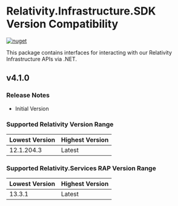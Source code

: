 # Relativity.Infrastructure.SDK Version Compatibility

[![nuget](https://img.shields.io/nuget/v/Relativity.Infrastructure.SDK.svg)](https://www.nuget.org/packages/Relativity.Infrastructure.SDK)

This package contains interfaces for interacting with our Relativity Infrastructure APIs via .NET.

## v4.1.0

### Release Notes

- Initial Version

### Supported Relativity Version Range

Lowest Version | Highest Version
--- | ---
12.1.204.3 | Latest

### Supported Relativity.Services RAP Version Range

Lowest Version | Highest Version
--- | ---
13.3.1 | Latest
